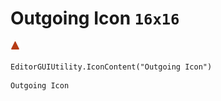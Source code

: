 # Outgoing Icon `16x16`
<img src="/img/Outgoing%20Icon.png" width=16 height=16>

``` CSharp
EditorGUIUtility.IconContent("Outgoing Icon")
```
```
Outgoing Icon
```
